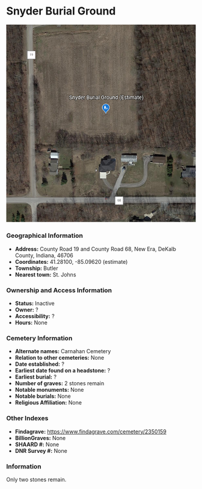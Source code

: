 # Snyder Burial Ground

![Snyder Burial Ground on Google Earth](https://github.com/FyoAtEPL/DeKalbCemeteries/blob/main/images/mapImages/SnyderEarth.png "Snyder Burial Ground on Google Earth")

### Geographical Information
- **Address:**  County Road 19 and County Road 68, New Era, DeKalb County, Indiana, 46706
- **Coordinates:** 41.28100, -85.09620 (estimate)
- **Township:** Butler
- **Nearest town:** St. Johns

### Ownership and Access Information
- **Status:** Inactive
- **Owner:** ?
- **Accessibility:** ?
- **Hours:** None

### Cemetery Information
- **Alternate names:** Carnahan Cemetery
- **Relation to other cemeteries:** None
- **Date established:** ?
- **Earliest date found on a headstone:** ?
- **Earliest burial:** ?
- **Number of graves:** 2 stones remain
- **Notable monuments:** None
- **Notable burials:** None
- **Religious Affiliation:** None 

### Other Indexes
- **Findagrave:** https://www.findagrave.com/cemetery/2350159
- **BillionGraves:** None
- **SHAARD #:** None
- **DNR Survey #:** None

### Information
Only two stones remain.
